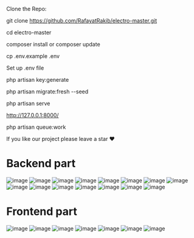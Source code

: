 
Clone the Repo:

git clone https://github.com/RafayatRakib/electro-master.git

cd electro-master

composer install or composer update

cp .env.example .env

Set up .env file

php artisan key:generate

php artisan migrate:fresh --seed

php artisan serve

http://127.0.0.1:8000/

php artisan queue:work

If you like our project please leave a star ❤

<h1> Backend part </h1>

![image](https://github.com/RafayatRakib/electro-master/assets/127757329/bcb8d291-dedc-444e-b9a7-54bee151ed77)
![image](https://github.com/RafayatRakib/electro-master/assets/127757329/a6ba4621-7980-46a1-949d-10e7e9d72ea0)
![image](https://github.com/RafayatRakib/electro-master/assets/127757329/3ee9b334-e99f-4743-8e3d-196defaa482e)
![image](https://github.com/RafayatRakib/electro-master/assets/127757329/a022dc1a-5ccc-48ca-9c8e-a27be59ebdd0)
![image](https://github.com/RafayatRakib/electro-master/assets/127757329/07f501da-1ebb-426a-86a4-e36bf6672149)
![image](https://github.com/RafayatRakib/electro-master/assets/127757329/0d23faad-d2f6-48a0-90f1-f18af27ca787)
![image](https://github.com/RafayatRakib/electro-master/assets/127757329/dedefebb-b36a-4ca6-81ee-07726486b4ea)
![image](https://github.com/RafayatRakib/electro-master/assets/127757329/bdcda387-3559-43fc-9c9f-6b61c0c089a8)
![image](https://github.com/RafayatRakib/electro-master/assets/127757329/528b82c9-0963-4665-bfb6-233098588be6)
![image](https://github.com/RafayatRakib/electro-master/assets/127757329/266d20c8-354d-4b12-af6f-8f648df7fa07)
![image](https://github.com/RafayatRakib/electro-master/assets/127757329/400701c1-d384-4fa1-8d15-9164bae20be0)
![image](https://github.com/RafayatRakib/electro-master/assets/127757329/86bfd108-1654-427c-8e14-e63c221b0ddb)
![image](https://github.com/RafayatRakib/electro-master/assets/127757329/3e6f2cd3-4b51-4d8b-a50f-01d830cd3e02)
![image](https://github.com/RafayatRakib/electro-master/assets/127757329/c17a6095-8c19-49c8-a623-357ddaa7a53a)
![image](https://github.com/RafayatRakib/electro-master/assets/127757329/36c24ed9-103d-487c-af78-6cb632a379b6)

<h1>Frontend part</h1>

![image](https://github.com/RafayatRakib/electro-master/assets/127757329/76ec8a56-aefa-43c7-af05-d8ecef2802a3)
![image](https://github.com/RafayatRakib/electro-master/assets/127757329/290615ed-a970-4863-ab0f-655202f295a9)
![image](https://github.com/RafayatRakib/electro-master/assets/127757329/6bf4deda-0a37-4c4a-8464-4f4be3420c61)
![image](https://github.com/RafayatRakib/electro-master/assets/127757329/ecfaafec-fef4-4b38-a0d6-b833bd86f973)
![image](https://github.com/RafayatRakib/electro-master/assets/127757329/7ec1bbaa-98ca-4dac-b8ea-fccf2c5039ca)
![image](https://github.com/RafayatRakib/electro-master/assets/127757329/7a4225f4-b7d9-4153-b0fe-dc11825a5d0e)
![image](https://github.com/RafayatRakib/electro-master/assets/127757329/86fce083-f9d5-4daa-909f-9d58bebe3a7e)



